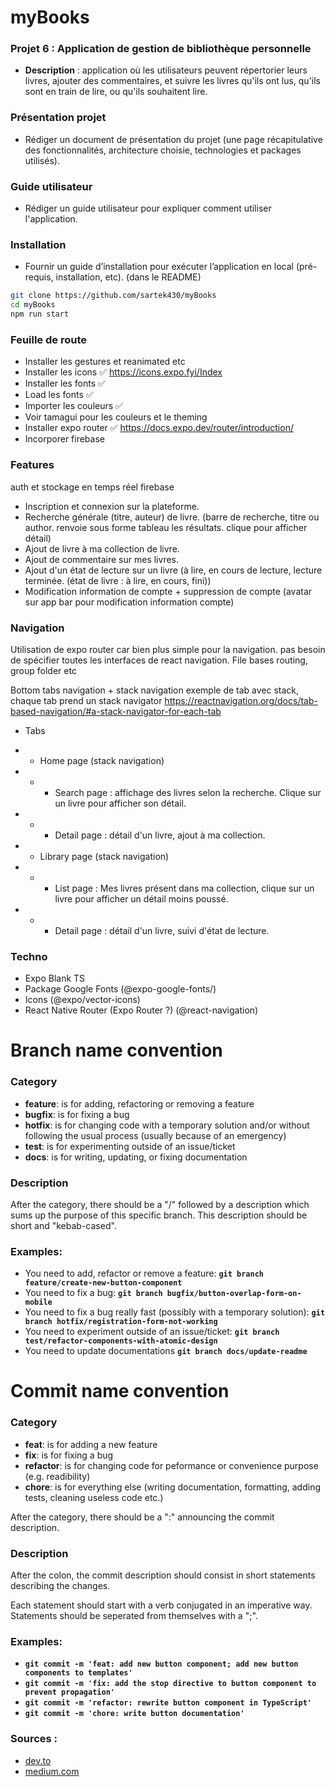 # myBooks

### **Projet 6 : Application de gestion de bibliothèque personnelle**

- **Description** : application où les utilisateurs peuvent répertorier leurs livres, ajouter des commentaires, et suivre les livres qu'ils ont lus, qu'ils sont en train de lire, ou qu'ils souhaitent lire.

### Présentation projet

- Rédiger un document de présentation du projet (une page récapitulative des fonctionnalités, architecture choisie, technologies et packages utilisés).

### Guide utilisateur

- Rédiger un guide utilisateur pour expliquer comment utiliser l'application.

### Installation

- Fournir un guide d’installation pour exécuter l’application en local (pré-requis, installation, etc). (dans le README)

```bash
git clone https://github.com/sartek430/myBooks
cd myBooks
npm run start
```

### Feuille de route

- Installer les gestures et reanimated etc
- Installer les icons ✅ https://icons.expo.fyi/Index
- Installer les fonts ✅
- Load les fonts ✅
- Importer les couleurs ✅
- Voir tamagui pour les couleurs et le theming
- Installer expo router ✅ https://docs.expo.dev/router/introduction/
- Incorporer firebase

### Features

auth et stockage en temps réel firebase

- Inscription et connexion sur la plateforme.
- Recherche générale (titre, auteur) de livre. (barre de recherche, titre ou author. renvoie sous forme tableau les résultats. clique pour afficher détail)
- Ajout de livre à ma collection de livre.
- Ajout de commentaire sur mes livres.
- Ajout d'un état de lecture sur un livre (à lire, en cours de lecture, lecture terminée. (état de livre : à lire, en cours, fini))
- Modification information de compte + suppression de compte (avatar sur app bar pour modification information compte)

### Navigation

Utilisation de expo router car bien plus simple pour la navigation. pas besoin de spécifier toutes les interfaces de react navigation. File bases routing, group folder etc

Bottom tabs navigation + stack navigation
exemple de tab avec stack, chaque tab prend un stack navigator
https://reactnavigation.org/docs/tab-based-navigation/#a-stack-navigator-for-each-tab

- Tabs
- - Home page (stack navigation)
- - - Search page : affichage des livres selon la recherche. Clique sur un livre pour afficher son détail.
- - - Detail page : détail d'un livre, ajout à ma collection.

- - Library page (stack navigation)
- - - List page : Mes livres présent dans ma collection, clique sur un livre pour afficher un détail moins poussé.
- - - Detail page : détail d'un livre, suivi d'état de lecture.

### Techno

- Expo Blank TS
- Package Google Fonts (@expo-google-fonts/)
- Icons (@expo/vector-icons)
- React Native Router (Expo Router ?) (@react-navigation)

# Branch name convention

### Category

- **feature**: is for adding, refactoring or removing a feature
- **bugfix**: is for fixing a bug
- **hotfix**: is for changing code with a temporary solution and/or without following the usual process (usually because of an emergency)
- **test**: is for experimenting outside of an issue/ticket
- **docs**: is for writing, updating, or fixing documentation

### Description

After the category, there should be a "/" followed by a description which sums up the purpose of this specific branch. This description should be short and "kebab-cased".

### Examples:

- You need to add, refactor or remove a feature: **`git branch feature/create-new-button-component`**
- You need to fix a bug: **`git branch bugfix/button-overlap-form-on-mobile`**
- You need to fix a bug really fast (possibly with a temporary solution): **`git branch hotfix/registration-form-not-working`**
- You need to experiment outside of an issue/ticket: **`git branch test/refactor-components-with-atomic-design`**
- You need to update documentations **`git branch docs/update-readme`**

# Commit name convention

### Category

- **feat**: is for adding a new feature
- **fix**: is for fixing a bug
- **refactor**: is for changing code for peformance or convenience purpose (e.g. readibility)
- **chore**: is for everything else (writing documentation, formatting, adding tests, cleaning useless code etc.)

After the category, there should be a ":" announcing the commit description.

### Description

After the colon, the commit description should consist in short statements describing the changes.

Each statement should start with a verb conjugated in an imperative way. Statements should be seperated from themselves with a ";".

### Examples:

- **`git commit -m 'feat: add new button component; add new button components to templates'`**
- **`git commit -m 'fix: add the stop directive to button component to prevent propagation'`**
- **`git commit -m 'refactor: rewrite button component in TypeScript'`**
- **`git commit -m 'chore: write button documentation'`**

### Sources :

- [dev.to](https://dev.to/varbsan/a-simplified-convention-for-naming-branches-and-commits-in-git-il4)
- [medium.com](https://medium.com/@abhay.pixolo/naming-conventions-for-git-branches-a-cheatsheet-8549feca2534)
